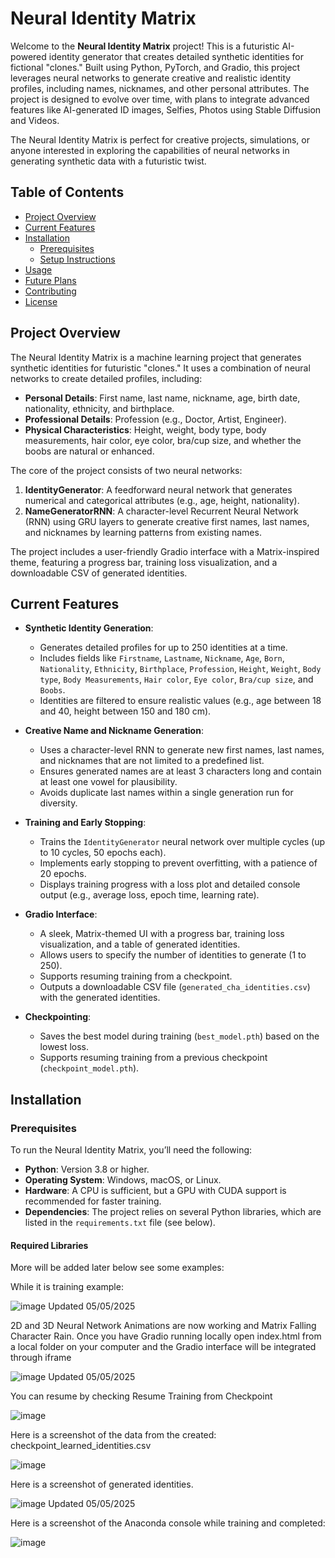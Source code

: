 # Neural Identity Matrix

Welcome to the **Neural Identity Matrix** project! This is a futuristic AI-powered identity generator that creates detailed synthetic identities for fictional "clones." Built using Python, PyTorch, and Gradio, this project leverages neural networks to generate creative and realistic identity profiles, including names, nicknames, and other personal attributes. The project is designed to evolve over time, with plans to integrate advanced features like AI-generated ID images, Selfies, Photos using Stable Diffusion and Videos.

The Neural Identity Matrix is perfect for creative projects, simulations, or anyone interested in exploring the capabilities of neural networks in generating synthetic data with a futuristic twist.

## Table of Contents
- [Project Overview](#project-overview)
- [Current Features](#current-features)
- [Installation](#installation)
  - [Prerequisites](#prerequisites)
  - [Setup Instructions](#setup-instructions)
- [Usage](#usage)
- [Future Plans](#future-plans)
- [Contributing](#contributing)
- [License](#license)

## Project Overview

The Neural Identity Matrix is a machine learning project that generates synthetic identities for futuristic "clones." It uses a combination of neural networks to create detailed profiles, including:

- **Personal Details**: First name, last name, nickname, age, birth date, nationality, ethnicity, and birthplace.
- **Professional Details**: Profession (e.g., Doctor, Artist, Engineer).
- **Physical Characteristics**: Height, weight, body type, body measurements, hair color, eye color, bra/cup size, and whether the boobs are natural or enhanced.

The core of the project consists of two neural networks:
1. **IdentityGenerator**: A feedforward neural network that generates numerical and categorical attributes (e.g., age, height, nationality).
2. **NameGeneratorRNN**: A character-level Recurrent Neural Network (RNN) using GRU layers to generate creative first names, last names, and nicknames by learning patterns from existing names.

The project includes a user-friendly Gradio interface with a Matrix-inspired theme, featuring a progress bar, training loss visualization, and a downloadable CSV of generated identities.

## Current Features

- **Synthetic Identity Generation**:
  - Generates detailed profiles for up to 250 identities at a time.
  - Includes fields like `Firstname`, `Lastname`, `Nickname`, `Age`, `Born`, `Nationality`, `Ethnicity`, `Birthplace`, `Profession`, `Height`, `Weight`, `Body type`, `Body Measurements`, `Hair color`, `Eye color`, `Bra/cup size`, and `Boobs`.
  - Identities are filtered to ensure realistic values (e.g., age between 18 and 40, height between 150 and 180 cm).

- **Creative Name and Nickname Generation**:
  - Uses a character-level RNN to generate new first names, last names, and nicknames that are not limited to a predefined list.
  - Ensures generated names are at least 3 characters long and contain at least one vowel for plausibility.
  - Avoids duplicate last names within a single generation run for diversity.

- **Training and Early Stopping**:
  - Trains the `IdentityGenerator` neural network over multiple cycles (up to 10 cycles, 50 epochs each).
  - Implements early stopping to prevent overfitting, with a patience of 20 epochs.
  - Displays training progress with a loss plot and detailed console output (e.g., average loss, epoch time, learning rate).

- **Gradio Interface**:
  - A sleek, Matrix-themed UI with a progress bar, training loss visualization, and a table of generated identities.
  - Allows users to specify the number of identities to generate (1 to 250).
  - Supports resuming training from a checkpoint.
  - Outputs a downloadable CSV file (`generated_cha_identities.csv`) with the generated identities.

- **Checkpointing**:
  - Saves the best model during training (`best_model.pth`) based on the lowest loss.
  - Supports resuming training from a previous checkpoint (`checkpoint_model.pth`).

## Installation

### Prerequisites

To run the Neural Identity Matrix, you’ll need the following:

- **Python**: Version 3.8 or higher.
- **Operating System**: Windows, macOS, or Linux.
- **Hardware**: A CPU is sufficient, but a GPU with CUDA support is recommended for faster training.
- **Dependencies**: The project relies on several Python libraries, which are listed in the `requirements.txt` file (see below).

#### Required Libraries

More will be added later below see some examples:

While it is training example:

![image](https://github.com/user-attachments/assets/45944c19-1bf5-4b49-aaec-20fba575311f) Updated 05/05/2025

2D and 3D Neural Network Animations are now working and Matrix Falling Character Rain.
Once you have Gradio running locally open index.html from a local folder on your computer and the Gradio interface will be integrated through iframe

![image](https://github.com/user-attachments/assets/60ab355c-6c83-47d3-b3eb-22821a675954) Updated 05/05/2025

You can resume by checking Resume Training from Checkpoint

![image](https://github.com/user-attachments/assets/9c3f5043-1abb-4fb2-8837-28873d95f819)

Here is a screenshot of the data from the created: checkpoint_learned_identities.csv

![image](https://github.com/user-attachments/assets/8423b523-afb5-4b93-ae78-01e507091a04)

Here is a screenshot of generated identities.

![image](https://github.com/user-attachments/assets/34e90941-d98c-447c-8dd5-027a7c013b1d) Updated 05/05/2025

Here is a screenshot of the Anaconda console while training and completed:

![image](https://github.com/user-attachments/assets/f082fa63-8492-416e-bca9-58bb48c2f619)
